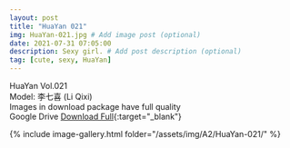 ```yaml
---
layout: post
title: "HuaYan 021"
img: HuaYan-021.jpg # Add image post (optional)
date: 2021-07-31 07:05:00
description: Sexy girl. # Add post description (optional)
tag: [cute, sexy, HuaYan]
---
```

HuaYan Vol.021  
Model: 李七喜 (Li Qixi)    
Images in download package have full quality                    
Google Drive [Download Full](http://gestyy.com/eoSk1t){:target="_blank"}

{% include image-gallery.html folder="/assets/img/A2/HuaYan-021/" %}
